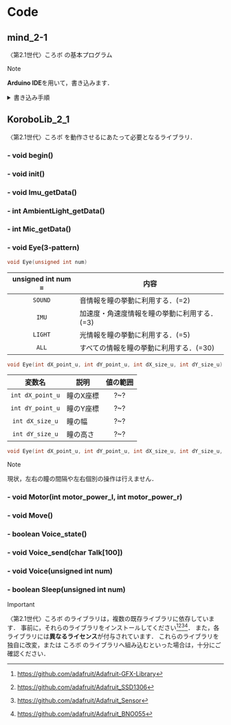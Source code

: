 # Code
## mind_2-1
〈第2.1世代〉ころボ の基本プログラム
> [!NOTE]
> **Arduino IDE**を用いて，書き込みます．
<details>
<summary>書き込み手順</summary>
準備中．
</details>

## KoroboLib_2_1
〈第2.1世代〉ころボ を動作させるにあたって必要となるライブラリ．
### - void begin()
### - void init()
### - void Imu_getData()
### - int AmbientLight_getData()
### - int Mic_getData()
### - void Eye(3-pattern)
```C++
void Eye(unsigned int num)
```
  <table>
    <thead>
      <tr>
        <th align="center">unsigned int num = </th>
        <th align="center">内容</th>
      </tr>
    </thead>
    <tbody>
      <tr>
        <td align="center"><code>SOUND</code></td>
        <td>音情報を瞳の挙動に利用する．(=2)</td>
      </tr>
      <tr>
        <td align="center"><code>IMU</code></td>
        <td>加速度・角速度情報を瞳の挙動に利用する．(=3)</td>
      </tr>
      <tr>
        <td align="center"><code>LIGHT</code></td>
        <td>光情報を瞳の挙動に利用する．(=5)</td>
      </tr>
      <tr>
        <td align="center"><code>ALL</code></td>
        <td>すべての情報を瞳の挙動に利用する．(=30)</td>
      </tr>
    </tbody>
  </table>
  
```C++
void Eye(int dX_point_u, int dY_point_u, int dX_size_u, int dY_size_u)
```
  <table>
    <thead>
      <tr>
        <th align="center">変数名</th>
        <th align="center">説明</th>
        <th align="center">値の範囲</th>
      </tr>
    </thead>
    <tbody>
      <tr>
        <td align="center"><code>int dX_point_u</code></td>
        <td>瞳のX座標</td>
        <td align="center">?~?</td>
      </tr>
      <tr>
        <td align="center"><code>int dY_point_u</code></td>
        <td>瞳のY座標</td>
        <td align="center">?~?</td>
      </tr>
      <tr>
        <td align="center"><code>int dX_size_u</code></td>
        <td>瞳の幅</td>
        <td align="center">?~?</td>
      </tr>
      <tr>
        <td align="center"><code>int dY_size_u</code></td>
        <td>瞳の高さ</td>
        <td align="center">?~?</td>
      </tr>
    </tbody>
  </table>

```C++
void Eye(int dX_point_u, int dY_point_u, int dX_size_u, int dY_size_u, unsigned int num) //上2つの組み合わせ版
```

> [!NOTE]
> 現状，左右の瞳の間隔や左右個別の操作は行えません．
### - void Motor(int motor_power_l, int motor_power_r)
### - void Move()
### - boolean Voice_state()
### - void Voice_send(char Talk[100])
### - void Voice(unsigned int num)
### - boolean Sleep(unsigned int num)

> [!IMPORTANT]
> 〈第2.1世代〉ころボ のライブラリは，複数の既存ライブラリに依存しています．
> 事前に，それらのライブラリをインストールしてください[^1][^2][^3][^4]．
> また，各ライブラリには**異なるライセンス**が付与されています．
> これらのライブラリを独自に改変，または ころボ のライブラリへ組み込むといった場合は，十分にご確認ください．
[^1]: https://github.com/adafruit/Adafruit-GFX-Library
[^2]: https://github.com/adafruit/Adafruit_SSD1306
[^3]: https://github.com/adafruit/Adafruit_Sensor
[^4]: https://github.com/adafruit/Adafruit_BNO055
